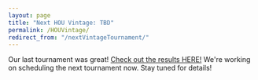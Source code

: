 ```yaml
---
layout: page
title: "Next HOU Vintage: TBD"
permalink: /HOUVintage/
redirect_from: "/nextVintageTournament/"
---
```


Our last tournament was great! [Check out the results HERE!](https://stonesmtg.com/results/2019-06-08) We're working on scheduling the next tournament now. Stay tuned for details!